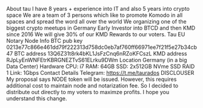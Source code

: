 About tau
I have 8 years + experience into IT and also 5 years into crypto space
We are a team of 3 persons which like to promote Komodo in all spaces and spread the word all over the world
We organizing one of the biggest crypto meetups in Germany
Early Investor into BTCD and then KMD since 2016
We will give 30% of our KMD Rewards to our voters.
Tau EU Notary Node Info
BTC pub key 0213e77c866e461dd79f222313d758dc0eb7af760ff66971ee7f21f5e27b34cb47
BTC address 13Q6Z31t8rk4bKL1JsFzCnq6nRZoKFCszL
KMD address RJpLyEnWNFEtrKBRGNEZTvS61ELrku9DWm
Location
Germany (in a big Data Center)
Hardware
CPU: i7 
RAM: 64GB
SSD: 2x512GB NVme SSD RAID 1
Link: 1Gbps
Contact Details
Telegram: https://t.me/taurados
DISCLOUSER
My proposal says NODE token will be issued. However, this requires additional cost to maintain node and notarization fee. So I decided to distribute out directly to my voters to maximze profits. I hope you understand this change.

